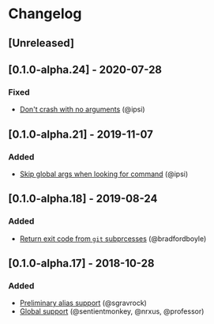 # Changelog

## [Unreleased]

## [0.1.0-alpha.24] - 2020-07-28

### Fixed
- [Don't crash with no arguments](https://github.com/kejadlen/git-together/pull/47) (@ipsi)

## [0.1.0-alpha.21] - 2019-11-07

### Added
- [Skip global args when looking for command](https://github.com/kejadlen/git-together/pull/43) (@ipsi)

## [0.1.0-alpha.18] - 2019-08-24

### Added
- [Return exit code from `git` subprcesses](https://github.com/kejadlen/git-together/pull/40) (@bradfordboyle)

## [0.1.0-alpha.17] - 2018-10-28

### Added
- [Preliminary alias support](https://github.com/kejadlen/git-together/pull/27) (@sgravrock)
- [Global support](https://github.com/kejadlen/git-together/pull/10) (@sentientmonkey, @nrxus, @professor)
